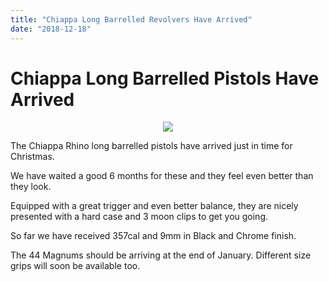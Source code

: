 ```yaml
---
title: "Chiappa Long Barrelled Revolvers Have Arrived"
date: "2018-12-18"
---
```


# **Chiappa Long Barrelled Pistols Have Arrived**

<p align="center">
<img src="https://res.cloudinary.com/shooting-supplies/image/upload/v1573564413/Rhino-pistol_wenjlj_vrnocl-1_acmmyq.jpg" />
</p>

The Chiappa Rhino long barrelled pistols have arrived just in time for Christmas.

We have waited a good 6 months for these and they feel even better than they look.

Equipped with a great trigger and even better balance, they are nicely presented with a hard case and 3 moon clips to get you going.

So far we have received 357cal and 9mm in Black and Chrome finish.

The 44 Magnums should be arriving at the end of January. Different size grips will soon be available too.
